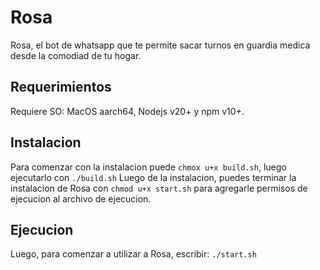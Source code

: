 # Rosa
Rosa, el bot de whatsapp que te permite sacar turnos en guardia medica desde la comodiad de tu hogar.

## Requerimientos
Requiere SO: MacOS aarch64, Nodejs v20+ y npm v10+.

## Instalacion
Para comenzar con la instalacion puede `chmox u+x build.sh`, luego ejecutarlo con `./build.sh`
Luego de la instalacion, puedes terminar la instalacion de Rosa con `chmod u+x start.sh` para agregarle permisos de ejecucion al archivo de ejecucion.

## Ejecucion
Luego, para comenzar a utilizar a Rosa, escribir: 
```./start.sh```
